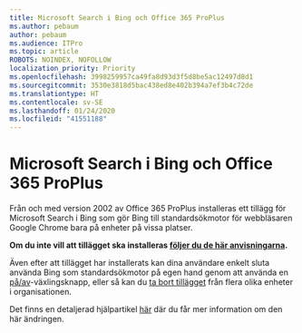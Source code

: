 ```yaml
---
title: Microsoft Search i Bing och Office 365 ProPlus
ms.author: pebaum
author: pebaum
ms.audience: ITPro
ms.topic: article
ROBOTS: NOINDEX, NOFOLLOW
localization_priority: Priority
ms.openlocfilehash: 3998259957ca49fa8d93d3f5d8be5ac12497d8d1
ms.sourcegitcommit: 3530e3818d5bac438ed8e402b394a7ef3b4c72de
ms.translationtype: HT
ms.contentlocale: sv-SE
ms.lasthandoff: 01/24/2020
ms.locfileid: "41551188"
---
```

# <a name="microsoft-search-in-bing-and-office-365-proplus"></a>Microsoft Search i Bing och Office 365 ProPlus

Från och med version 2002 av Office 365 ProPlus installeras ett tillägg för Microsoft Search i Bing som gör Bing till standardsökmotor för webbläsaren Google Chrome bara på enheter på vissa platser.

**Om du inte vill att tillägget ska installeras [följer du de här anvisningarna](https://docs.microsoft.com/deployoffice/microsoft-search-bing#how-to-exclude-the-extension-for-microsoft-search-in-bing-from-being-installed).**

Även efter att tillägget har installerats kan dina användare enkelt sluta använda Bing som standardsökmotor på egen hand genom att använda en [på/av](https://docs.microsoft.com/deployoffice/microsoft-search-bing#change-whether-bing-is-the-default-search-engine-for-google-chrome)-växlingsknapp, eller så kan du [ta bort tillägget](https://docs.microsoft.com/deployoffice/microsoft-search-bing#how-to-remove-the-extension-after-its-been-installed) från flera olika enheter i organisationen.

Det finns en detaljerad hjälpartikel [här](https://docs.microsoft.com/deployoffice/microsoft-search-bing) där du får mer information om den här ändringen.
